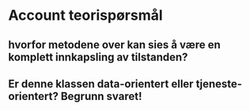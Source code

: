 # Account teorispørsmål
## hvorfor metodene over kan sies å være en komplett innkapsling av tilstanden?

## Er denne klassen data-orientert eller tjeneste-orientert? Begrunn svaret!